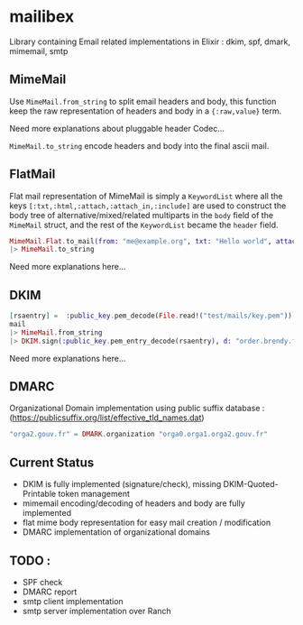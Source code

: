 mailibex
========

Library containing Email related implementations in Elixir : dkim, spf, dmark, mimemail, smtp

## MimeMail ##

Use `MimeMail.from_string` to split email headers and body, this function keep
the raw representation of headers and body in a `{:raw,value}` term.

Need more explanations about pluggable header Codec...

`MimeMail.to_string` encode headers and body into the final ascii mail.

## FlatMail ##

Flat mail representation of MimeMail is simply a `KeywordList` where
all the keys `[:txt,:html,:attach,:attach_in,:include]` are used to construct the body tree of 
alternative/mixed/related multiparts in the `body` field of the
`MimeMail` struct, and the rest of the `KeywordList` became the
`header` field.

```elixir
MimeMail.Flat.to_mail(from: "me@example.org", txt: "Hello world", attach: "attached plain text", attach: File.read!("attachedfile"))
|> MimeMail.to_string
```

Need more explanations here...

## DKIM ##

```elixir
[rsaentry] =  :public_key.pem_decode(File.read!("test/mails/key.pem"))
mail
|> MimeMail.from_string
|> DKIM.sign(:public_key.pem_entry_decode(rsaentry), d: "order.brendy.fr", s: "cobrason")
```

Need more explanations here...

## DMARC ##

Organizational Domain implementation using public suffix database : 
(https://publicsuffix.org/list/effective_tld_names.dat)

```elixir
"orga2.gouv.fr" = DMARK.organization "orga0.orga1.orga2.gouv.fr"
```

## Current Status

- DKIM is fully implemented (signature/check), missing DKIM-Quoted-Printable token management
- mimemail encoding/decoding of headers and body are fully implemented
- flat mime body representation for easy mail creation / modification
- DMARC implementation of organizational domains

## TODO :

- SPF check
- DMARC report
- smtp client implementation
- smtp server implementation over Ranch

